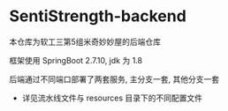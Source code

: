# SentiStrength-backend

本仓库为软工三第5组米奇妙妙屋的后端仓库

框架使用 SpringBoot 2.7.10, jdk 为 1.8

后端通过不同端口部署了两套服务, 主分支一套, 其他分支一套

- 详见流水线文件与 resources 目录下的不同配置文件

